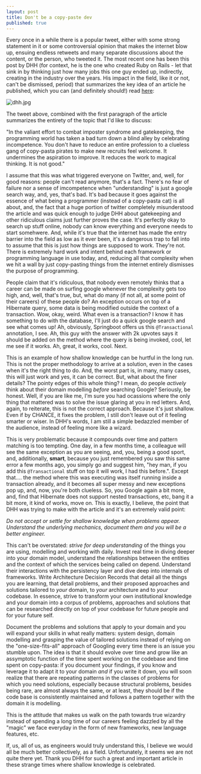 ```yaml
---
layout: post
title: Don't be a copy-paste dev
published: true
---
```

Every once in a while there is a popular tweet, either with some strong statement in it or some controversial opinion that makes the internet blow up, ensuing endless retweets and many separate discussions about the content, or the person, who tweeted it. The most recent one has been this post by DHH (for context, he is the one who created Ruby on Rails - let that sink in by thinking just how many jobs this one guy ended up, indirectly, creating in the industry over the years. His impact in the field, like it or not, can't be dismissed, period) that summarizes the key idea of an article he published, which you can (and definitely should!) read [here](https://world.hey.com/dhh/programmers-should-stop-celebrating-incompetence-de1a4725):

![dhh.jpg]({{site.baseurl}}/images/dhh.jpg)

The tweet above, combined with the first paragraph of the article summarizes the entirety of the topic that I'd like to discuss:

"In the valiant effort to combat imposter syndrome and gatekeeping, the programming world has taken a bad turn down a blind alley by celebrating incompetence. You don't have to reduce an entire profession to a clueless gang of copy-pasta pirates to make new recruits feel welcome. It undermines the aspiration to improve. It reduces the work to magical thinking. It is not good."

I assume that this was what triggered everyone on Twitter, and, well, for good reasons: people can't read anymore, that's a fact. There's no fear of failure nor a sense of imcompetence when "understanding" is just a google search way, and, yes, that's bad. It's bad because it goes against the essence of what being a programmer (instead of a copy-pasta cat) is all about, and, the fact that a huge portion of twitter completely misunderstood the article and was quick enough to judge DHH about gatekeeping and other ridiculous claims just further proves the case. It's perfectly okay to search up stuff online, nobody can know everything and everyone needs to start somehwere. And, while it's true that the internet has made the entry barrier into the field as low as it ever been, it's a dangerous trap to fall into to assume that this is just how things are supposed to work. They're not. There is extremely hard work and intent behind each framework or programming language in use today, and, reducing all that complexity when we hit a wall by just copy-pasting things from the internet entirely dismisses the purpose of programming. 

People claim that it's ridiculous, that nobody even remotely thinks that a career can be made on surfing google whenever the complexity gets too high, and, well, that's true, but, what do many (if not all, at some point of their careers) of these people do? An exception occurs on top of a Hibernate query, some data is being modified outside the context of a transaction. Wow, okay, weird. What even is a transaction? I know it has something to do with the database, I'll just do a quick google search and see what comes up! Ah, obviously, Springboot offers us this `@Transactional` annotation, I see. Ah, this guy with the answer with 2k upvotes says it should be added on the method where the query is being invoked, cool, let me see if it works. Ah, great, it works, cool. Next.

This is an example of how shallow knowledge can be hurtful in the long run. This is not the proper methodology to arrive at a solution, even in the cases when it's the right thing to do. And, the worst part is, in many, many cases, this will just work and yes, it can be correct. But, what about the finer details? The pointy edges of this whole thing? I mean, do people _actively_ think about their domain modelling _before_ searching Google? Seriously, be honest. Well, if you are like me, I'm sure you had ocassions where the only thing that mattered was to solve the issue glaring at you in red letters. And, again, to reiterate, this is not the correct approach. Because it's just shallow. Even if by CHANCE, it fixes the problem, I still don't leave out of it feeling smarter or wiser. In DHH's words, I am still a simple bedazzled member of the audience, instead of feeling more like a wizard. 

This is very problematic because it compounds over time and pattern matching is too tempting. One day, in a few months time, a colleague will see the same exception as you are seeing, and, you, being a good sport, and, additionally, **smart**, because you just remembered you saw this same error a few months ago, you simply go and suggest him, "hey man, if you add this `@Transactional` stuff on top it will work, I had this before.". Except that.... the method where this was executing was itself running inside a transaction already, and it becomes all super messy and new exceptions pop up, and, now, you're both clueless. So, you Google again a bit more, and, find that Hibernate does not support nested transactions, etc, bang it a bit more, it kind of works, move on. This is exactly, I believe, the point that DHH was trying to make with the article and it's an extremely valid point:

_Do not accept or settle for shallow knowledge when problems appear. Understand the underlying mechanics, document them and you will be a better engineer._

This can't be overstated: _strive for deep understanding_ of the things you are using, modelling and working with daily. Invest real time in diving deeper into your domain model, understand the relationships between the entities and the context of which the services being called on depend. Understand their interactions with the persistency layer and dive deep into internals of frameworks. Write Architecture Decision Records that detail all the things you are learning, that detail problems, and their proposed approaches and solutions tailored to _your_ domain, to _your_ architecture and to _your_ codebase. In essence, strive to transform your own institutional knowledge and your domain into a corpus of problems, approaches and solutions that can be researched directly on top of your codebase for future people and for your future self.

Document the problems and solutions that apply to your domain and you will expand your skills in what really matters: system design, domain modelling and grasping the value of tailored solutions instead of relying on the "one-size-fits-all" approach of Googling every time there is an issue you stumble upon. The idea is that it should evolve over time and grow like an assymptotic function of the time spent working on the codebase and time spent on copy-pasta: if you document your findings, if you know and leverage it to adapt it to your domain _and_ if you write it down, you will soon realize that there are repeating patterns in the classes of problems for which you need solutions, especially because structural problems, besides being rare, are almost always the same, or at least, they should be if the code base is consistently maintained and follows a pattern together with the domain it is modelling.

This is the attitude that makes us walk on the path towards true wizardry instead of spending a long time of our careers feeling dazzled by all the "magic" we face everyday in the form of new frameworks, new language features, etc.

If, us, all of us, as engineers would truly understand this, I believe we would all be much better collectively, as a field. Unfortunately, it seems we are not quite there yet. Thank you DHH for such a great and important article in these strange times where shallow knowledge is celebrated.
